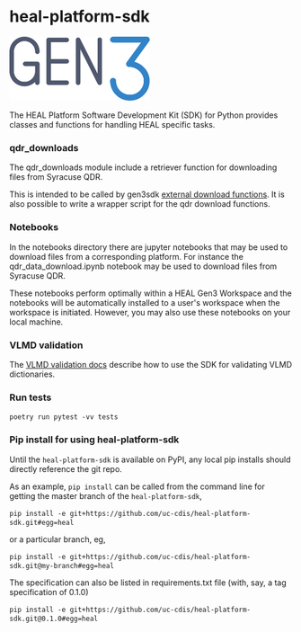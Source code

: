 # heal-platform-sdk
<img src="docs/images/gen3-blue-dark.png" width=250px>

The HEAL Platform Software Development Kit (SDK) for Python provides classes and functions for handling HEAL specific tasks.

### qdr_downloads

The qdr_downloads module include a retriever function for downloading files from Syracuse QDR.

This is intended to be called by gen3sdk [external download functions](https://github.com/uc-cdis/gen3sdk-python/blob/master/gen3/tools/download/external_file_download.py). It is also possible to write a wrapper script for the qdr download functions.

### Notebooks

In the notebooks directory there are jupyter notebooks that may be used to download files from a corresponding platform. For instance the qdr_data_download.ipynb notebook may be used to download files from Syracuse QDR.

These notebooks perform optimally within a HEAL Gen3 Workspace and the notebooks will be automatically installed to a user's workspace when the workspace is initiated. However, you may also use these notebooks on your local machine.

### VLMD validation

The [VLMD validation docs](heal/vlmd/README.md) describe how to use the SDK for validating VLMD dictionaries.

### Run tests

```
poetry run pytest -vv tests
```

### Pip install for using heal-platform-sdk

Until the `heal-platform-sdk` is available on PyPI, any local pip installs should directly
reference the git repo.

As an example, `pip install` can be called from the command line for getting
the master branch of the `heal-platform-sdk`,

```
pip install -e git+https://github.com/uc-cdis/heal-platform-sdk.git#egg=heal
```

or a particular branch, eg,

```
pip install -e git+https://github.com/uc-cdis/heal-platform-sdk.git@my-branch#egg=heal
```

The specification can also be listed in requirements.txt file
(with, say, a tag specification of 0.1.0)

```
pip install -e git+https://github.com/uc-cdis/heal-platform-sdk.git@0.1.0#egg=heal
```
